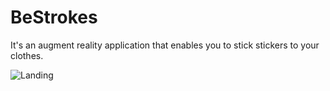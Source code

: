 # BeStrokes

<body>It's an augment reality application that enables you to stick stickers to your clothes.</body>

![Landing](/ReadMeFiles/)
